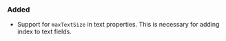 
### Added

- Support for `maxTextSize` in text properties. This is necessary for
adding index to text fields.